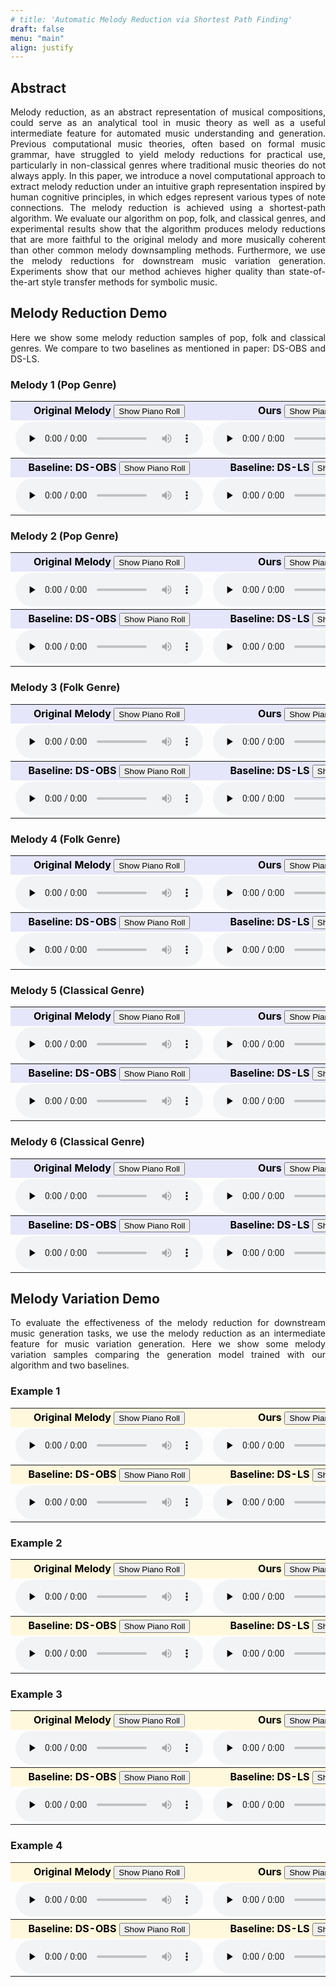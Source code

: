 ```yaml
---
# title: 'Automatic Melody Reduction via Shortest Path Finding'
draft: false
menu: "main"
align: justify
---
```


<script src="https://cdn.jsdelivr.net/combine/npm/tone@14.7.58,npm/@magenta/music@1.23.1/es6/core.js,npm/focus-visible@5,npm/html-midi-player@1.5.0"></script>
<script src="https://cdn.jsdelivr.net/npm/midi-player-js/dist/MidiPlayer.min.js"></script>
<script src="https://unpkg.com/wavesurfer.js"></script>

<div style="text-align: justify;">

<!-- # Automatic Melody Reduction via Shortest Path Finding -->
## Abstract
Melody reduction, as an abstract representation of musical compositions, could serve as an analytical tool in music theory as well as a useful intermediate feature for automated music understanding and generation. Previous computational music theories, often based on formal music grammar, have struggled to yield melody reductions for practical use, particularly in non-classical genres where traditional music theories do not always apply. In this paper, we introduce a novel computational approach to extract melody reduction under an intuitive graph representation inspired by human cognitive principles, in which edges represent various types of note connections. The melody reduction is achieved using a shortest-path algorithm. We evaluate our algorithm on pop, folk, and classical genres, and experimental results show that the algorithm produces melody reductions that are more faithful to the original melody and more musically coherent than other common melody downsampling methods. Furthermore, we use the melody reductions for downstream music variation generation. Experiments show that our method achieves higher quality than state-of-the-art style transfer methods for symbolic music.


## Melody Reduction Demo
<a id="reduction"></a>

Here we show some melody reduction samples of pop, folk and classical genres. We compare to two baselines as mentioned in paper: DS-OBS and DS-LS.

### Melody 1 (Pop Genre)

<table>
  <tr>
    <th style="background-color: lavender; color: black; width: 50%">
        Original Melody <button id="togglePianorollRedOrg_1" class="btn">Show Piano Roll</button>
    </th>
    <th style="background-color: lavender; color: black; width: 50%">
        Ours <button id="togglePianorollRedOurs_1" class="btn">Show Piano Roll</button>
    </th>
  </tr>
  <tr>
    <td>
        <audio controls controlsList="nodownload" preload="none">
            <source src="melody_variation_samples/pop1-org-120.mp3">
        </audio>
    </td>
    <td>
        <audio id="audio-2-ours" controls controlsList="nodownload" preload="none">
            <source src="melody_variation_samples/pop1-ours-120.mp3">
        </audio>
    </td>
  </tr>

  <tr>
    <th style="background-color: lavender; color: black; width: 50%">
        Baseline: DS-OBS <button id="togglePianorollRedDSOBS_1" class="btn">Show Piano Roll</button>
    </th>
    <th style="background-color: lavender; color: black; width: 50%">
        Baseline: DS-LS  <button id="togglePianorollRedDSLS_1" class="btn">Show Piano Roll</button>
    </th>
  </tr>
  <tr>
    <td>
        <audio id="audio-2-ds" controls controlsList="nodownload" preload="none">
            <source src="melody_variation_samples/pop1-dsobs-120.mp3">
        </audio>
    </td>
    <td>
        <audio id="audio-2-ec2" controls controlsList="nodownload" preload="none">
            <source src="melody_variation_samples/pop1-dsls-120.mp3">
        </audio>
    </td>
  </tr>
</table>
<section id="unfoldPianorollRedOrg_1" class="vis type1" style="display: none">
    <midi-visualizer src="melody_variation_samples/pop1-org-120.mid" type="piano-roll" style="position: relative"> 
    </midi-visualizer>
</section>
<section id="unfoldPianorollRedOurs_1" class="vis type2" style="display: none">
    <midi-visualizer src="melody_variation_samples/pop1-ours-120.mid" type="piano-roll" style="position: relative"> 
    </midi-visualizer>
</section>
<section id="unfoldPianorollRedDSOBS_1" class="vis type3" style="display: none">
    <midi-visualizer src="melody_variation_samples/pop1-dsobs-120.mid" type="piano-roll" style="position: relative"> 
    </midi-visualizer>
</section>
<section id="unfoldPianorollRedDSLS_1" class="vis type3" style="display: none">
    <midi-visualizer src="melody_variation_samples/pop1-dsls-120.mid" type="piano-roll" style="position: relative"> 
    </midi-visualizer>
</section>


<!-- - Original Melody
    <section class="vis type1">
        <audio controls controlsList="nodownload" preload="none">
            <source src="melody_variation_samples/pop1-org-120.mp3">
        </audio>
        <midi-visualizer src="melody_variation_samples/pop1-org-120.mid" type="piano-roll" style="position: relative"> 
        </midi-visualizer>
    </section>
    
    <div class="center-stuff">
    <img id="unfoldImage" src="/img/score_annotation.jpeg" style="display: none; width: 90%; margin-bottom: 30px">
    </div>

- Ours
    <section class="vis type2">
        <audio id="audio-2-ours" controls controlsList="nodownload" preload="none">
            <source src="melody_variation_samples/pop1-ours-120.mp3">
        </audio>
        <midi-visualizer src="melody_variation_samples/pop1-ours-120.mid" type="piano-roll" id="Vis-2" style="position: relative"> 
        </midi-visualizer>
    </section>


- Baseline: DS-OBS
    <section class="vis type3">
        <audio id="audio-2-ds" controls controlsList="nodownload" preload="none">
            <source src="melody_variation_samples/pop1-dsobs-120.mp3">
        </audio>
        <midi-visualizer src="melody_variation_samples/pop1-dsobs-120.mid" type="piano-roll" id="Vis-2" style="position: relative"> 
        </midi-visualizer>
    </section>

- Baseline: DS-LS
    <section class="vis type3">
        <audio id="audio-2-ec2" controls controlsList="nodownload" preload="none">
            <source src="melody_variation_samples/pop1-dsls-120.mp3">
        </audio>
        <midi-visualizer src="melody_variation_samples/pop1-dsls-120.mid" type="piano-roll" id="Vis-2" style="position: relative"> 
        </midi-visualizer>
    </section>  -->

### Melody 2 (Pop Genre)
<table>
  <tr>
    <th style="background-color: lavender; color: black; width: 50%">
        Original Melody <button id="togglePianorollRedOrg_2" class="btn">Show Piano Roll</button>
    </th>
    <th style="background-color: lavender; color: black; width: 50%">
        Ours <button id="togglePianorollRedOurs_2" class="btn">Show Piano Roll</button>
    </th>
  </tr>
  <tr>
    <td>
        <audio controls controlsList="nodownload" preload="none">
            <source src="melody_variation_samples/pop2-org-120.mp3">
        </audio>
    </td>
    <td>
        <audio id="audio-2-ours" controls controlsList="nodownload" preload="none">
            <source src="melody_variation_samples/pop2-ours-120.mp3">
        </audio>
    </td>
  </tr>

  <tr>
    <th style="background-color: lavender; color: black; width: 50%">
        Baseline: DS-OBS <button id="togglePianorollRedDSOBS_2" class="btn">Show Piano Roll</button>
    </th>
    <th style="background-color: lavender; color: black; width: 50%">
        Baseline: DS-LS  <button id="togglePianorollRedDSLS_2" class="btn">Show Piano Roll</button>
    </th>
  </tr>
  <tr>
    <td>
        <audio id="audio-2-ds" controls controlsList="nodownload" preload="none">
            <source src="melody_variation_samples/pop2-dsobs-120.mp3">
        </audio>
    </td>
    <td>
        <audio id="audio-2-ec2" controls controlsList="nodownload" preload="none">
            <source src="melody_variation_samples/pop2-dsls-120.mp3">
        </audio>
    </td>
  </tr>
</table>
<section id="unfoldPianorollRedOrg_2" class="vis type1" style="display: none">
    <midi-visualizer src="melody_variation_samples/pop2-org-120.mid" type="piano-roll" style="position: relative"> 
    </midi-visualizer>
</section>
<section id="unfoldPianorollRedOurs_2" class="vis type2" style="display: none">
    <midi-visualizer src="melody_variation_samples/pop2-ours-120.mid" type="piano-roll" style="position: relative"> 
    </midi-visualizer>
</section>
<section id="unfoldPianorollRedDSOBS_2" class="vis type3" style="display: none">
    <midi-visualizer src="melody_variation_samples/pop2-dsobs-120.mid" type="piano-roll" style="position: relative"> 
    </midi-visualizer>
</section>
<section id="unfoldPianorollRedDSLS_2" class="vis type3" style="display: none">
    <midi-visualizer src="melody_variation_samples/pop2-dsls-120.mid" type="piano-roll" style="position: relative"> 
    </midi-visualizer>
</section>

<!-- - Original Melody
    <section class="vis type1">
        <audio controls controlsList="nodownload" preload="none">
            <source src="melody_variation_samples/pop2-org-120.mp3">
        </audio>
        <midi-visualizer src="melody_variation_samples/pop2-org-120.mid" type="piano-roll" style="position: relative"> 
        </midi-visualizer>
    </section>

- Ours
    <section class="vis type2">
        <audio id="audio-2-ours" controls controlsList="nodownload" preload="none">
            <source src="melody_variation_samples/pop2-ours-120.mp3">
        </audio>
        <midi-visualizer src="melody_variation_samples/pop2-ours-120.mid" type="piano-roll" id="Vis-2" style="position: relative"> 
        </midi-visualizer>
    </section>

- Baseline: DS-OBS
    <section class="vis type3">
        <audio id="audio-2-ds" controls controlsList="nodownload" preload="none">
            <source src="melody_variation_samples/pop2-dsobs-120.mp3">
        </audio>
        <midi-visualizer src="melody_variation_samples/pop2-dsobs-120.mid" type="piano-roll" id="Vis-2" style="position: relative"> 
        </midi-visualizer>
    </section>

- Baseline: DS-LS
    <section class="vis type3">
        <audio id="audio-2-ec2" controls controlsList="nodownload" preload="none">
            <source src="melody_variation_samples/pop2-dsls-120.mp3">
        </audio>
        <midi-visualizer src="melody_variation_samples/pop2-dsls-120.mid" type="piano-roll" id="Vis-2" style="position: relative"> 
        </midi-visualizer>
    </section> 
 -->

### Melody 3 (Folk Genre)
<table>
  <tr>
    <th style="background-color: lavender; color: black; width: 50%">
        Original Melody <button id="togglePianorollRedOrg_3" class="btn">Show Piano Roll</button>
    </th>
    <th style="background-color: lavender; color: black; width: 50%">
        Ours <button id="togglePianorollRedOurs_3" class="btn">Show Piano Roll</button>
    </th>
  </tr>
  <tr>
    <td>
        <audio controls controlsList="nodownload" preload="none">
            <source src="melody_variation_samples/folk1-org-120.mp3">
        </audio>
    </td>
    <td>
        <audio id="audio-2-ours" controls controlsList="nodownload" preload="none">
            <source src="melody_variation_samples/folk1-ours-120.mp3">
        </audio>
    </td>
  </tr>

  <tr>
    <th style="background-color: lavender; color: black; width: 50%">
        Baseline: DS-OBS <button id="togglePianorollRedDSOBS_3" class="btn">Show Piano Roll</button>
    </th>
    <th style="background-color: lavender; color: black; width: 50%">
        Baseline: DS-LS  <button id="togglePianorollRedDSLS_3" class="btn">Show Piano Roll</button>
    </th>
  </tr>
  <tr>
    <td>
        <audio id="audio-2-ds" controls controlsList="nodownload" preload="none">
            <source src="melody_variation_samples/folk1-dsobs-120.mp3">
        </audio>
    </td>
    <td>
        <audio id="audio-2-ec2" controls controlsList="nodownload" preload="none">
            <source src="melody_variation_samples/folk1-dsls-120.mp3">
        </audio>
    </td>
  </tr>
</table>
<section id="unfoldPianorollRedOrg_3" class="vis type1" style="display: none">
    <midi-visualizer src="melody_variation_samples/folk1-org-120.mid" type="piano-roll" style="position: relative"> 
    </midi-visualizer>
</section>
<section id="unfoldPianorollRedOurs_3" class="vis type2" style="display: none">
    <midi-visualizer src="melody_variation_samples/folk1-ours-120.mid" type="piano-roll" style="position: relative"> 
    </midi-visualizer>
</section>
<section id="unfoldPianorollRedDSOBS_3" class="vis type3" style="display: none">
    <midi-visualizer src="melody_variation_samples/folk1-dsobs-120.mid" type="piano-roll" style="position: relative"> 
    </midi-visualizer>
</section>
<section id="unfoldPianorollRedDSLS_3" class="vis type3" style="display: none">
    <midi-visualizer src="melody_variation_samples/folk1-dsls-120.mid" type="piano-roll" style="position: relative"> 
    </midi-visualizer>
</section>

<!-- - Original Melody
    <section class="vis type1">
        <audio controls controlsList="nodownload" preload="none">
            <source src="melody_variation_samples/folk1-org-120.mp3">
        </audio>
        <midi-visualizer src="melody_variation_samples/folk1-org-120.mid" type="piano-roll" style="position: relative"> 
        </midi-visualizer>
    </section>

- Ours
    <section class="vis type2">
        <audio id="audio-2-ours" controls controlsList="nodownload" preload="none">
            <source src="melody_variation_samples/folk1-ours-120.mp3">
        </audio>
        <midi-visualizer src="melody_variation_samples/folk1-ours-120.mid" type="piano-roll" id="Vis-2" style="position: relative"> 
        </midi-visualizer>
    </section>

- Baseline: DS-OBS
    <section class="vis type3">
        <audio id="audio-2-ds" controls controlsList="nodownload" preload="none">
            <source src="melody_variation_samples/folk1-dsobs-120.mp3">
        </audio>
        <midi-visualizer src="melody_variation_samples/folk1-dsobs-120.mid" type="piano-roll" id="Vis-2" style="position: relative"> 
        </midi-visualizer>
    </section>

- Baseline: DS-LS
    <section class="vis type3">
        <audio id="audio-2-ec2" controls controlsList="nodownload" preload="none">
            <source src="melody_variation_samples/folk1-dsls-120.mp3">
        </audio>
        <midi-visualizer src="melody_variation_samples/folk1-dsls-120.mid" type="piano-roll" id="Vis-2" style="position: relative"> 
        </midi-visualizer>
    </section>  -->

### Melody 4 (Folk Genre)
<table>
  <tr>
    <th style="background-color: lavender; color: black; width: 50%">
        Original Melody <button id="togglePianorollRedOrg_4" class="btn">Show Piano Roll</button>
    </th>
    <th style="background-color: lavender; color: black; width: 50%">
        Ours <button id="togglePianorollRedOurs_4" class="btn">Show Piano Roll</button>
    </th>
  </tr>
  <tr>
    <td>
        <audio controls controlsList="nodownload" preload="none">
            <source src="melody_variation_samples/folk2-org-120.mp3">
        </audio>
    </td>
    <td>
        <audio id="audio-2-ours" controls controlsList="nodownload" preload="none">
            <source src="melody_variation_samples/folk2-ours-120.mp3">
        </audio>
    </td>
  </tr>

  <tr>
    <th style="background-color: lavender; color: black; width: 50%">
        Baseline: DS-OBS <button id="togglePianorollRedDSOBS_4" class="btn">Show Piano Roll</button>
    </th>
    <th style="background-color: lavender; color: black; width: 50%">
        Baseline: DS-LS  <button id="togglePianorollRedDSLS_4" class="btn">Show Piano Roll</button>
    </th>
  </tr>
  <tr>
    <td>
        <audio id="audio-2-ds" controls controlsList="nodownload" preload="none">
            <source src="melody_variation_samples/folk2-dsobs-120.mp3">
        </audio>
    </td>
    <td>
        <audio id="audio-2-ec2" controls controlsList="nodownload" preload="none">
            <source src="melody_variation_samples/folk2-dsls-120.mp3">
        </audio>
    </td>
  </tr>
</table>
<section id="unfoldPianorollRedOrg_4" class="vis type1" style="display: none">
    <midi-visualizer src="melody_variation_samples/folk2-org-120.mid" type="piano-roll" style="position: relative"> 
    </midi-visualizer>
</section>
<section id="unfoldPianorollRedOurs_4" class="vis type2" style="display: none">
    <midi-visualizer src="melody_variation_samples/folk2-ours-120.mid" type="piano-roll" style="position: relative"> 
    </midi-visualizer>
</section>
<section id="unfoldPianorollRedDSOBS_4" class="vis type3" style="display: none">
    <midi-visualizer src="melody_variation_samples/folk2-dsobs-120.mid" type="piano-roll" style="position: relative"> 
    </midi-visualizer>
</section>
<section id="unfoldPianorollRedDSLS_4" class="vis type3" style="display: none">
    <midi-visualizer src="melody_variation_samples/folk2-dsls-120.mid" type="piano-roll" style="position: relative"> 
    </midi-visualizer>
</section>

<!-- - Original Melody
    <section class="vis type1">
        <audio controls controlsList="nodownload" preload="none">
            <source src="melody_variation_samples/folk2-org-120.mp3">
        </audio>
        <midi-visualizer src="melody_variation_samples/folk2-org-120.mid" type="piano-roll" style="position: relative"> 
        </midi-visualizer>
    </section>

- Ours
    <section class="vis type2">
        <audio id="audio-2-ours" controls controlsList="nodownload" preload="none">
            <source src="melody_variation_samples/folk2-ours-120.mp3">
        </audio>
        <midi-visualizer src="melody_variation_samples/folk2-ours-120.mid" type="piano-roll" id="Vis-2" style="position: relative"> 
        </midi-visualizer>
    </section>

- Baseline: DS-OBS
    <section class="vis type3">
        <audio id="audio-2-ds" controls controlsList="nodownload" preload="none">
            <source src="melody_variation_samples/folk2-dsobs-120.mp3">
        </audio>
        <midi-visualizer src="melody_variation_samples/folk2-dsobs-120.mid" type="piano-roll" id="Vis-2" style="position: relative"> 
        </midi-visualizer>
    </section>

- Baseline: DS-LS
    <section class="vis type3">
        <audio id="audio-2-ec2" controls controlsList="nodownload" preload="none">
            <source src="melody_variation_samples/folk2-dsls-120.mp3">
        </audio>
        <midi-visualizer src="melody_variation_samples/folk2-dsls-120.mid" type="piano-roll" id="Vis-2" style="position: relative"> 
        </midi-visualizer>
    </section>  -->

### Melody 5 (Classical Genre)
<table>
  <tr>
    <th style="background-color: lavender; color: black; width: 50%">
        Original Melody <button id="togglePianorollRedOrg_5" class="btn">Show Piano Roll</button>
    </th>
    <th style="background-color: lavender; color: black; width: 50%">
        Ours <button id="togglePianorollRedOurs_5" class="btn">Show Piano Roll</button>
    </th>
  </tr>
  <tr>
    <td>
        <audio controls controlsList="nodownload" preload="none">
            <source src="melody_variation_samples/classical1-org-120.mp3">
        </audio>
    </td>
    <td>
        <audio id="audio-2-ours" controls controlsList="nodownload" preload="none">
            <source src="melody_variation_samples/classical1-ours-120.mp3">
        </audio>
    </td>
  </tr>

  <tr>
    <th style="background-color: lavender; color: black; width: 50%">
        Baseline: DS-OBS <button id="togglePianorollRedDSOBS_5" class="btn">Show Piano Roll</button>
    </th>
    <th style="background-color: lavender; color: black; width: 50%">
        Baseline: DS-LS  <button id="togglePianorollRedDSLS_5" class="btn">Show Piano Roll</button>
    </th>
  </tr>
  <tr>
    <td>
        <audio id="audio-2-ds" controls controlsList="nodownload" preload="none">
            <source src="melody_variation_samples/classical1-dsobs-120.mp3">
        </audio>
    </td>
    <td>
        <audio id="audio-2-ec2" controls controlsList="nodownload" preload="none">
            <source src="melody_variation_samples/classical1-dsls-120.mp3">
        </audio>
    </td>
  </tr>
</table>
<section id="unfoldPianorollRedOrg_5" class="vis type1" style="display: none">
    <midi-visualizer src="melody_variation_samples/classical1-org-120.mid" type="piano-roll" style="position: relative"> 
    </midi-visualizer>
</section>
<section id="unfoldPianorollRedOurs_5" class="vis type2" style="display: none">
    <midi-visualizer src="melody_variation_samples/classical1-ours-120.mid" type="piano-roll" style="position: relative"> 
    </midi-visualizer>
</section>
<section id="unfoldPianorollRedDSOBS_5" class="vis type3" style="display: none">
    <midi-visualizer src="melody_variation_samples/classical1-dsobs-120.mid" type="piano-roll" style="position: relative"> 
    </midi-visualizer>
</section>
<section id="unfoldPianorollRedDSLS_5" class="vis type3" style="display: none">
    <midi-visualizer src="melody_variation_samples/classical1-dsls-120.mid" type="piano-roll" style="position: relative"> 
    </midi-visualizer>
</section>

<!-- - Original Melody
    <section class="vis type1">
        <audio controls controlsList="nodownload" preload="none">
            <source src="melody_variation_samples/classical1-org-120.mp3">
        </audio>
        <midi-visualizer src="melody_variation_samples/classical1-org-120.mid" type="piano-roll" style="position: relative"> 
        </midi-visualizer>
    </section>

- Ours
    <section class="vis type2">
        <audio id="audio-2-ours" controls controlsList="nodownload" preload="none">
            <source src="melody_variation_samples/classical1-ours-120.mp3">
        </audio>
        <midi-visualizer src="melody_variation_samples/classical1-ours-120.mid" type="piano-roll" id="Vis-2" style="position: relative"> 
        </midi-visualizer>
    </section>

- Baseline: DS-OBS
    <section class="vis type3">
        <audio id="audio-2-ds" controls controlsList="nodownload" preload="none">
            <source src="melody_variation_samples/classical1-dsobs-120.mp3">
        </audio>
        <midi-visualizer src="melody_variation_samples/classical1-dsobs-120.mid" type="piano-roll" id="Vis-2" style="position: relative"> 
        </midi-visualizer>
    </section>

- Baseline: DS-LS
    <section class="vis type3">
        <audio id="audio-2-ec2" controls controlsList="nodownload" preload="none">
            <source src="melody_variation_samples/classical1-dsls-120.mp3">
        </audio>
        <midi-visualizer src="melody_variation_samples/classical1-dsls-120.mid" type="piano-roll" id="Vis-2" style="position: relative"> 
        </midi-visualizer>
    </section>  -->

### Melody 6 (Classical Genre)
<table>
  <tr>
    <th style="background-color: lavender; color: black; width: 50%">
        Original Melody <button id="togglePianorollRedOrg_6" class="btn">Show Piano Roll</button>
    </th>
    <th style="background-color: lavender; color: black; width: 50%">
        Ours <button id="togglePianorollRedOurs_6" class="btn">Show Piano Roll</button>
    </th>
  </tr>
  <tr>
    <td>
        <audio controls controlsList="nodownload" preload="none">
            <source src="melody_variation_samples/classical2-org-120.mp3">
        </audio>
    </td>
    <td>
        <audio id="audio-2-ours" controls controlsList="nodownload" preload="none">
            <source src="melody_variation_samples/classical2-ours-120.mp3">
        </audio>
    </td>
  </tr>

  <tr>
    <th style="background-color: lavender; color: black; width: 50%">
        Baseline: DS-OBS <button id="togglePianorollRedDSOBS_6" class="btn">Show Piano Roll</button>
    </th>
    <th style="background-color: lavender; color: black; width: 50%">
        Baseline: DS-LS  <button id="togglePianorollRedDSLS_6" class="btn">Show Piano Roll</button>
    </th>
  </tr>
  <tr>
    <td>
        <audio id="audio-2-ds" controls controlsList="nodownload" preload="none">
            <source src="melody_variation_samples/classical2-dsobs-120.mp3">
        </audio>
    </td>
    <td>
        <audio id="audio-2-ec2" controls controlsList="nodownload" preload="none">
            <source src="melody_variation_samples/classical2-dsls-120.mp3">
        </audio>
    </td>
  </tr>
</table>
<section id="unfoldPianorollRedOrg_6" class="vis type1" style="display: none">
    <midi-visualizer src="melody_variation_samples/classical2-org-120.mid" type="piano-roll" style="position: relative"> 
    </midi-visualizer>
</section>
<section id="unfoldPianorollRedOurs_6" class="vis type2" style="display: none">
    <midi-visualizer src="melody_variation_samples/classical2-ours-120.mid" type="piano-roll" style="position: relative"> 
    </midi-visualizer>
</section>
<section id="unfoldPianorollRedDSOBS_6" class="vis type3" style="display: none">
    <midi-visualizer src="melody_variation_samples/classical2-dsobs-120.mid" type="piano-roll" style="position: relative"> 
    </midi-visualizer>
</section>
<section id="unfoldPianorollRedDSLS_6" class="vis type3" style="display: none">
    <midi-visualizer src="melody_variation_samples/classical2-dsls-120.mid" type="piano-roll" style="position: relative"> 
    </midi-visualizer>
</section>

<!-- - Original Melody
    <section class="vis type1">
        <audio controls controlsList="nodownload" preload="none">
            <source src="melody_variation_samples/classical2-org-120.mp3">
        </audio>
        <midi-visualizer src="melody_variation_samples/classical2-org-120.mid" type="piano-roll" style="position: relative"> 
        </midi-visualizer>
    </section>

- Ours + Diff.
    <section class="vis type2">
        <audio id="audio-2-ours" controls controlsList="nodownload" preload="none">
            <source src="melody_variation_samples/classical2-ours-120.mp3">
        </audio>
        <midi-visualizer src="melody_variation_samples/classical2-ours-120.mid" type="piano-roll" id="Vis-2" style="position: relative"> 
        </midi-visualizer>
    </section>

- Baseline: DS-OBS + Diff.
    <section class="vis type3">
        <audio id="audio-2-ds" controls controlsList="nodownload" preload="none">
            <source src="melody_variation_samples/classical2-dsobs-120.mp3">
        </audio>
        <midi-visualizer src="melody_variation_samples/classical2-dsobs-120.mid" type="piano-roll" id="Vis-2" style="position: relative"> 
        </midi-visualizer>
    </section>

- Baseline: EC2-VAE Sampling
    <section class="vis type3">
        <audio id="audio-2-ec2" controls controlsList="nodownload" preload="none">
            <source src="melody_variation_samples/classical2-dsls-120.mp3">
        </audio>
        <midi-visualizer src="melody_variation_samples/classical2-dsls-120.mid" type="piano-roll" id="Vis-2" style="position: relative"> 
        </midi-visualizer>
    </section> 




 -->

## Melody Variation Demo

<a id="variation"></a>

To evaluate the effectiveness of the melody reduction for downstream music generation tasks, we use the melody reduction as an intermediate feature for music variation generation. Here we show some melody variation samples comparing the generation model trained with our algorithm and two baselines.

### Example 1
<table>
  <tr>
    <th style="background-color: cornsilk; color: black; width: 50%">
        Original Melody <button id="togglePianorollVarOrg_1" class="btn">Show Piano Roll</button>
    </th>
    <th style="background-color: cornsilk; color: black; width: 50%">
        Ours <button id="togglePianorollVarOurs_1" class="btn">Show Piano Roll</button>
    </th>
  </tr>
  <tr>
    <td>
        <audio controls controlsList="nodownload" preload="none">
            <source src="melody_variation_samples/chorus2-gt-120.mp3">
        </audio>
    </td>
    <td>
        <audio id="audio-2-ours" controls controlsList="nodownload" preload="none">
            <source src="melody_variation_samples/chorus2-ours-120.mp3">
        </audio>
    </td>
  </tr>

  <tr>
    <th style="background-color: cornsilk; color: black; width: 50%">
        Baseline: DS-OBS <button id="togglePianorollVarDSOBS_1" class="btn">Show Piano Roll</button>
    </th>
    <th style="background-color: cornsilk; color: black; width: 50%">
        Baseline: DS-LS  <button id="togglePianorollVarEC2VAE_1" class="btn">Show Piano Roll</button>
    </th>
  </tr>
  <tr>
    <td>
        <audio id="audio-2-ds" controls controlsList="nodownload" preload="none">
            <source src="melody_variation_samples/chorus2-ds-120.mp3">
        </audio>
    </td>
    <td>
        <audio id="audio-2-ec2" controls controlsList="nodownload" preload="none">
            <source src="melody_variation_samples/chorus2-ec2-120.mp3">
        </audio>
    </td>
  </tr>
</table>
<section id="unfoldPianorollVarOrg_1" class="vis type1" style="display: none">
    <midi-visualizer src="melody_variation_samples/chorus2-gt.mid" type="piano-roll" style="position: relative"> 
    </midi-visualizer>
</section>
<section id="unfoldPianorollVarOurs_1" class="vis type2" style="display: none">
    <midi-visualizer src="melody_variation_samples/chorus2-ours.mid" type="piano-roll" style="position: relative"> 
    </midi-visualizer>
</section>
<section id="unfoldPianorollVarDSOBS_1" class="vis type3" style="display: none">
    <midi-visualizer src="melody_variation_samples/chorus2-ds.mid" type="piano-roll" style="position: relative"> 
    </midi-visualizer>
</section>
<section id="unfoldPianorollVarEC2VAE_1" class="vis type3" style="display: none">
    <midi-visualizer src="melody_variation_samples/chorus2-ec2.mid" type="piano-roll" style="position: relative"> 
    </midi-visualizer>
</section>

<!-- - Human Composition
    <section class="vis type1">
        <audio id="audio-2-gt" controls controlsList="nodownload" preload="none">
            <source src="melody_variation_samples/chorus2-gt-120.mp3">
        </audio>
        <midi-visualizer src="melody_variation_samples/chorus2-gt.mid" type="piano-roll" id="Vis-2" style="position: relative"> 
        </midi-visualizer>
    </section>

- Ours + Diff.
    <section class="vis type2">
        <audio id="audio-2-ours" controls controlsList="nodownload" preload="none">
            <source src="melody_variation_samples/chorus2-ours-120.mp3">
        </audio>
        <midi-visualizer src="melody_variation_samples/chorus2-ours.mid" type="piano-roll" id="Vis-2" style="position: relative"> 
        </midi-visualizer>
    </section>

- Baseline: DS-OBS + Diff.
    <section class="vis type3">
        <audio id="audio-2-ds" controls controlsList="nodownload" preload="none">
            <source src="melody_variation_samples/chorus2-ds-120.mp3">
        </audio>
        <midi-visualizer src="melody_variation_samples/chorus2-ds.mid" type="piano-roll" id="Vis-2" style="position: relative"> 
        </midi-visualizer>
    </section>

- Baseline: EC2-VAE Sampling
    <section class="vis type3">
        <audio id="audio-2-ec2" controls controlsList="nodownload" preload="none">
            <source src="melody_variation_samples/chorus2-ec2-120.mp3">
        </audio>
        <midi-visualizer src="melody_variation_samples/chorus2-ec2.mid" type="piano-roll" id="Vis-2" style="position: relative"> 
        </midi-visualizer>
    </section>  -->

### Example 2
<table>
  <tr>
    <th style="background-color: cornsilk; color: black; width: 50%">
        Original Melody <button id="togglePianorollVarOrg_2" class="btn">Show Piano Roll</button>
    </th>
    <th style="background-color: cornsilk; color: black; width: 50%">
        Ours <button id="togglePianorollVarOurs_2" class="btn">Show Piano Roll</button>
    </th>
  </tr>
  <tr>
    <td>
        <audio controls controlsList="nodownload" preload="none">
            <source src="melody_variation_samples/verse1-gt-120.mp3">
        </audio>
    </td>
    <td>
        <audio id="audio-2-ours" controls controlsList="nodownload" preload="none">
            <source src="melody_variation_samples/verse1-ours-120.mp3">
        </audio>
    </td>
  </tr>

  <tr>
    <th style="background-color: cornsilk; color: black; width: 50%">
        Baseline: DS-OBS <button id="togglePianorollVarDSOBS_2" class="btn">Show Piano Roll</button>
    </th>
    <th style="background-color: cornsilk; color: black; width: 50%">
        Baseline: DS-LS  <button id="togglePianorollVarEC2VAE_2" class="btn">Show Piano Roll</button>
    </th>
  </tr>
  <tr>
    <td>
        <audio id="audio-2-ds" controls controlsList="nodownload" preload="none">
            <source src="melody_variation_samples/verse1-ds-120.mp3">
        </audio>
    </td>
    <td>
        <audio id="audio-2-ec2" controls controlsList="nodownload" preload="none">
            <source src="melody_variation_samples/verse1-ec2-120.mp3">
        </audio>
    </td>
  </tr>
</table>
<section id="unfoldPianorollVarOrg_2" class="vis type1" style="display: none">
    <midi-visualizer src="melody_variation_samples/verse1-gt.mid" type="piano-roll" style="position: relative"> 
    </midi-visualizer>
</section>
<section id="unfoldPianorollVarOurs_2" class="vis type2" style="display: none">
    <midi-visualizer src="melody_variation_samples/verse1-ours.mid" type="piano-roll" style="position: relative"> 
    </midi-visualizer>
</section>
<section id="unfoldPianorollVarDSOBS_2" class="vis type3" style="display: none">
    <midi-visualizer src="melody_variation_samples/verse1-ds.mid" type="piano-roll" style="position: relative"> 
    </midi-visualizer>
</section>
<section id="unfoldPianorollVarEC2VAE_2" class="vis type3" style="display: none">
    <midi-visualizer src="melody_variation_samples/verse1-ec2.mid" type="piano-roll" style="position: relative"> 
    </midi-visualizer>
</section>

### Example 3
<table>
  <tr>
    <th style="background-color: cornsilk; color: black; width: 50%">
        Original Melody <button id="togglePianorollVarOrg_3" class="btn">Show Piano Roll</button>
    </th>
    <th style="background-color: cornsilk; color: black; width: 50%">
        Ours <button id="togglePianorollVarOurs_3" class="btn">Show Piano Roll</button>
    </th>
  </tr>
  <tr>
    <td>
        <audio controls controlsList="nodownload" preload="none">
            <source src="melody_variation_samples/verse2-gt.mp3">
        </audio>
    </td>
    <td>
        <audio id="audio-2-ours" controls controlsList="nodownload" preload="none">
            <source src="melody_variation_samples/verse2-ours.mp3">
        </audio>
    </td>
  </tr>

  <tr>
    <th style="background-color: cornsilk; color: black; width: 50%">
        Baseline: DS-OBS <button id="togglePianorollVarDSOBS_3" class="btn">Show Piano Roll</button>
    </th>
    <th style="background-color: cornsilk; color: black; width: 50%">
        Baseline: DS-LS  <button id="togglePianorollVarEC2VAE_3" class="btn">Show Piano Roll</button>
    </th>
  </tr>
  <tr>
    <td>
        <audio id="audio-2-ds" controls controlsList="nodownload" preload="none">
            <source src="melody_variation_samples/verse2-ds.mp3">
        </audio>
    </td>
    <td>
        <audio id="audio-2-ec2" controls controlsList="nodownload" preload="none">
            <source src="melody_variation_samples/verse2-ec2.mp3">
        </audio>
    </td>
  </tr>
</table>
<section id="unfoldPianorollVarOrg_3" class="vis type1" style="display: none">
    <midi-visualizer src="melody_variation_samples/verse2-gt.mid" type="piano-roll" style="position: relative"> 
    </midi-visualizer>
</section>
<section id="unfoldPianorollVarOurs_3" class="vis type2" style="display: none">
    <midi-visualizer src="melody_variation_samples/verse2-ours.mid" type="piano-roll" style="position: relative"> 
    </midi-visualizer>
</section>
<section id="unfoldPianorollVarDSOBS_3" class="vis type3" style="display: none">
    <midi-visualizer src="melody_variation_samples/verse2-ds.mid" type="piano-roll" style="position: relative"> 
    </midi-visualizer>
</section>
<section id="unfoldPianorollVarEC2VAE_3" class="vis type3" style="display: none">
    <midi-visualizer src="melody_variation_samples/verse2-ec2.mid" type="piano-roll" style="position: relative"> 
    </midi-visualizer>
</section>


### Example 4
<table>
  <tr>
    <th style="background-color: cornsilk; color: black; width: 50%">
        Original Melody <button id="togglePianorollVarOrg_4" class="btn">Show Piano Roll</button>
    </th>
    <th style="background-color: cornsilk; color: black; width: 50%">
        Ours <button id="togglePianorollVarOurs_4" class="btn">Show Piano Roll</button>
    </th>
  </tr>
  <tr>
    <td>
        <audio controls controlsList="nodownload" preload="none">
            <source src="melody_variation_samples/chorus1-gt.mp3">
        </audio>
    </td>
    <td>
        <audio id="audio-2-ours" controls controlsList="nodownload" preload="none">
            <source src="melody_variation_samples/chorus1-ours.mp3">
        </audio>
    </td>
  </tr>

  <tr>
    <th style="background-color: cornsilk; color: black; width: 50%">
        Baseline: DS-OBS <button id="togglePianorollVarDSOBS_4" class="btn">Show Piano Roll</button>
    </th>
    <th style="background-color: cornsilk; color: black; width: 50%">
        Baseline: DS-LS  <button id="togglePianorollVarEC2VAE_4" class="btn">Show Piano Roll</button>
    </th>
  </tr>
  <tr>
    <td>
        <audio id="audio-2-ds" controls controlsList="nodownload" preload="none">
            <source src="melody_variation_samples/chorus1-ds.mp3">
        </audio>
    </td>
    <td>
        <audio id="audio-2-ec2" controls controlsList="nodownload" preload="none">
            <source src="melody_variation_samples/chorus1-ec2.mp3">
        </audio>
    </td>
  </tr>
</table>
<section id="unfoldPianorollVarOrg_4" class="vis type1" style="display: none">
    <midi-visualizer src="melody_variation_samples/chorus1-gt.mid" type="piano-roll" style="position: relative"> 
    </midi-visualizer>
</section>
<section id="unfoldPianorollVarOurs_4" class="vis type2" style="display: none">
    <midi-visualizer src="melody_variation_samples/chorus1-ours.mid" type="piano-roll" style="position: relative"> 
    </midi-visualizer>
</section>
<section id="unfoldPianorollVarDSOBS_4" class="vis type3" style="display: none">
    <midi-visualizer src="melody_variation_samples/chorus1-ds.mid" type="piano-roll" style="position: relative"> 
    </midi-visualizer>
</section>
<section id="unfoldPianorollVarEC2VAE_4" class="vis type3" style="display: none">
    <midi-visualizer src="melody_variation_samples/chorus1-ec2.mid" type="piano-roll" style="position: relative"> 
    </midi-visualizer>
</section>

<script src="js/midi-vis.js"></script>

<script src="js/button.js"></script>

</div>